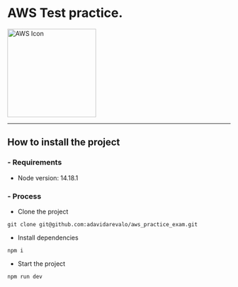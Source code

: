# AWS Test practice.
<picture>
  <img alt="AWS Icon" src="https://logos-world.net/wp-content/uploads/2021/08/Amazon-Web-Services-AWS-Logo.png" style="width:200px">
</picture>


----------
## How to install the project
### - Requirements

- Node version: 14.18.1
### - Process

- Clone the project 
```
git clone git@github.com:adavidarevalo/aws_practice_exam.git
```
- Install dependencies
```
npm i 
```
- Start the project
```
npm run dev
```
